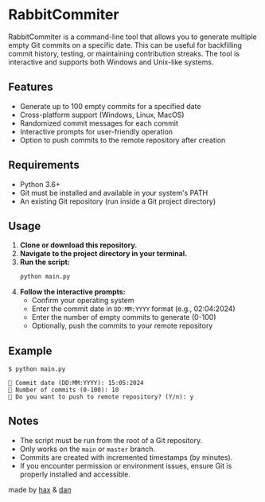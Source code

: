# RabbitCommiter

RabbitCommiter is a command-line tool that allows you to generate multiple empty Git commits on a specific date. This can be useful for backfilling commit history, testing, or maintaining contribution streaks. The tool is interactive and supports both Windows and Unix-like systems.

## Features
- Generate up to 100 empty commits for a specified date
- Cross-platform support (Windows, Linux, MacOS)
- Randomized commit messages for each commit
- Interactive prompts for user-friendly operation
- Option to push commits to the remote repository after creation

## Requirements
- Python 3.6+
- Git must be installed and available in your system's PATH
- An existing Git repository (run inside a Git project directory)

## Usage
1. **Clone or download this repository.**
2. **Navigate to the project directory in your terminal.**
3. **Run the script:**
   ```bash
   python main.py
   ```
4. **Follow the interactive prompts:**
   - Confirm your operating system
   - Enter the commit date in `DD:MM:YYYY` format (e.g., 02:04:2024)
   - Enter the number of empty commits to generate (0-100)
   - Optionally, push the commits to your remote repository

## Example
```
$ python main.py

📅 Commit date (DD:MM:YYYY): 15:05:2024
🔢 Number of commits (0-100): 10
🚀 Do you want to push to remote repository? (Y/n): y
```

## Notes
- The script must be run from the root of a Git repository.
- Only works on the `main` or `master` branch.
- Commits are created with incremented timestamps (by minutes).
- If you encounter permission or environment issues, ensure Git is properly installed and accessible.

made by [hax](https://github.com/emptyhax) & [dan](https://github.com/Dansvn)